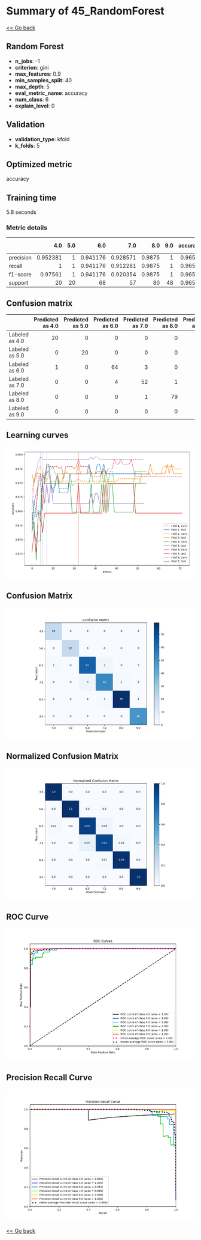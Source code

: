 # Summary of 45_RandomForest

[<< Go back](../README.md)


## Random Forest
- **n_jobs**: -1
- **criterion**: gini
- **max_features**: 0.9
- **min_samples_split**: 40
- **max_depth**: 5
- **eval_metric_name**: accuracy
- **num_class**: 6
- **explain_level**: 0

## Validation
 - **validation_type**: kfold
 - **k_folds**: 5

## Optimized metric
accuracy

## Training time

5.8 seconds

### Metric details
|           |       4.0 |   5.0 |       6.0 |       7.0 |     8.0 |   9.0 |   accuracy |   macro avg |   weighted avg |   logloss |
|:----------|----------:|------:|----------:|----------:|--------:|------:|-----------:|------------:|---------------:|----------:|
| precision |  0.952381 |     1 |  0.941176 |  0.928571 |  0.9875 |     1 |    0.96587 |    0.968271 |       0.965789 |  0.221035 |
| recall    |  1        |     1 |  0.941176 |  0.912281 |  0.9875 |     1 |    0.96587 |    0.973493 |       0.96587  |  0.221035 |
| f1-score  |  0.97561  |     1 |  0.941176 |  0.920354 |  0.9875 |     1 |    0.96587 |    0.970773 |       0.965776 |  0.221035 |
| support   | 20        |    20 | 68        | 57        | 80      |    48 |    0.96587 |  293        |     293        |  0.221035 |


## Confusion matrix
|                |   Predicted as 4.0 |   Predicted as 5.0 |   Predicted as 6.0 |   Predicted as 7.0 |   Predicted as 8.0 |   Predicted as 9.0 |
|:---------------|-------------------:|-------------------:|-------------------:|-------------------:|-------------------:|-------------------:|
| Labeled as 4.0 |                 20 |                  0 |                  0 |                  0 |                  0 |                  0 |
| Labeled as 5.0 |                  0 |                 20 |                  0 |                  0 |                  0 |                  0 |
| Labeled as 6.0 |                  1 |                  0 |                 64 |                  3 |                  0 |                  0 |
| Labeled as 7.0 |                  0 |                  0 |                  4 |                 52 |                  1 |                  0 |
| Labeled as 8.0 |                  0 |                  0 |                  0 |                  1 |                 79 |                  0 |
| Labeled as 9.0 |                  0 |                  0 |                  0 |                  0 |                  0 |                 48 |

## Learning curves
![Learning curves](learning_curves.png)
## Confusion Matrix

![Confusion Matrix](confusion_matrix.png)


## Normalized Confusion Matrix

![Normalized Confusion Matrix](confusion_matrix_normalized.png)


## ROC Curve

![ROC Curve](roc_curve.png)


## Precision Recall Curve

![Precision Recall Curve](precision_recall_curve.png)



[<< Go back](../README.md)
